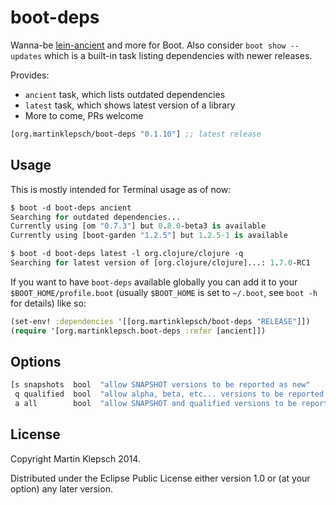 # boot-deps

Wanna-be [lein-ancient](https://github.com/xsc/lein-ancient) and more for Boot. Also consider `boot show --updates` which is a built-in task listing dependencies with newer releases.

Provides:
- `ancient` task, which lists outdated dependencies
- `latest` task, which shows latest version of a library
- More to come, PRs welcome

[](dependency)
```clojure
[org.martinklepsch/boot-deps "0.1.10"] ;; latest release
```
[](/dependency)

## Usage

This is mostly intended for Terminal usage as of now:

```clojure
$ boot -d boot-deps ancient
Searching for outdated dependencies...
Currently using [om "0.7.3"] but 0.8.0-beta3 is available
Currently using [boot-garden "1.2.5"] but 1.2.5-1 is available

$ boot -d boot-deps latest -l org.clojure/clojure -q
Searching for latest version of [org.clojure/clojure]...: 1.7.0-RC1
```

If you want to have `boot-deps` available globally you can add it to your `$BOOT_HOME/profile.boot` (usually `$BOOT_HOME` is set to `~/.boot`, see `boot -h` for details) like so:

```clojure
(set-env! :dependencies '[[org.martinklepsch/boot-deps "RELEASE"]])
(require '[org.martinklepsch.boot-deps :refer [ancient]])
```


## Options

```clojure
[s snapshots  bool  "allow SNAPSHOT versions to be reported as new"
 q qualified  bool  "allow alpha, beta, etc... versions to be reported as new"
 a all        bool  "allow SNAPSHOT and qualified versions to be reported as new"]
```

## License

Copyright Martin Klepsch 2014.

Distributed under the Eclipse Public License either version 1.0 or (at your option) any later version.
